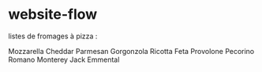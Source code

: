 # website-flow

listes de fromages à pizza : 

Mozzarella
Cheddar
Parmesan
Gorgonzola
Ricotta
Feta
Provolone
Pecorino Romano
Monterey Jack
Emmental